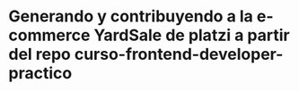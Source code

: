 # Generando y contribuyendo a la e-commerce YardSale de platzi a partir del repo curso-frontend-developer-practico
